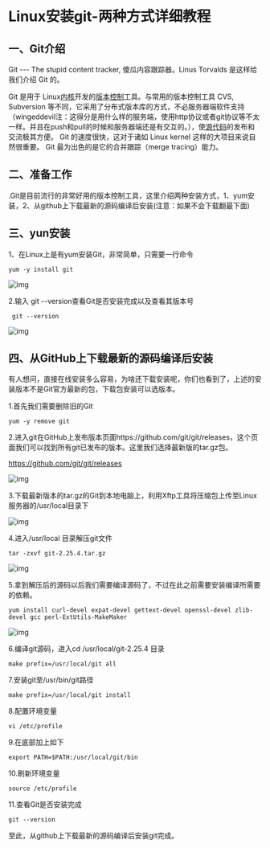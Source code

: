 # Linux安装git-两种方式详细教程

## 一、Git介绍

Git --- The stupid content tracker, 傻瓜内容跟踪器。Linus Torvalds 是这样给我们介绍 Git 的。

Git 是用于 Linux[内核](https://baike.baidu.com/item/%E5%86%85%E6%A0%B8)开发的[版本控制](https://baike.baidu.com/item/%E7%89%88%E6%9C%AC%E6%8E%A7%E5%88%B6)工具。与常用的版本控制工具 CVS, Subversion 等不同，它采用了分布式版本库的方式，不必服务器端软件支持（wingeddevil注：这得分是用什么样的服务端，使用http协议或者git协议等不太一样。并且在push和pull的时候和服务器端还是有交互的。），使[源代码](https://baike.baidu.com/item/%E6%BA%90%E4%BB%A3%E7%A0%81)的发布和交流极其方便。 Git 的速度很快，这对于诸如 Linux kernel 这样的大项目来说自然很重要。 Git 最为出色的是它的合并跟踪（merge tracing）能力。

## 二、准备工作

.Git是目前流行的非常好用的版本控制工具，这里介绍两种安装方式，1、yum安装，2、从github上下载最新的源码编译后安装(注意：如果不会下载翻最下面)

## 三、yun安装

1、在Linux上是有yum安装Git，非常简单，只需要一行命令

```
yum -y install git
```

![img](file:///C:\Users\ADMINI~1\AppData\Local\Temp\ksohtml11992\wps1.jpg) 

 2.输入 git --version查看Git是否安装完成以及查看其版本号

```
 git --version
```

![img](file:///C:\Users\ADMINI~1\AppData\Local\Temp\ksohtml11992\wps2.jpg) 



## 四、从GitHub上下载最新的源码编译后安装

有人想问，直接在线安装多么容易，为啥还下载安装呢，你们也看到了，上述的安装版本不是Git官方最新的包，下载包安装可以选版本。

1.首先我们需要删除旧的Git

```
yum -y remove git
```

2.进入git在GitHub上发布版本页面https://github.com/git/git/releases，这个页面我们可以找到所有git已发布的版本。这里我们选择最新版的tar.gz包。

https://github.com/git/git/releases

![img](file:///C:\Users\ADMINI~1\AppData\Local\Temp\ksohtml11992\wps3.jpg) 

 

3.下载最新版本的tar.gz的Git到本地电脑上，利用Xftp工具将压缩包上传至Linux服务器的/usr/local目录下

![img](file:///C:\Users\ADMINI~1\AppData\Local\Temp\ksohtml11992\wps4.jpg) 

 

4.进入/usr/local 目录解压git文件

```
tar -zxvf git-2.25.4.tar.gz
```

![img](file:///C:\Users\ADMINI~1\AppData\Local\Temp\ksohtml11992\wps5.jpg) 

5.拿到解压后的源码以后我们需要编译源码了，不过在此之前需要安装编译所需要的依赖。

```
yum install curl-devel expat-devel gettext-devel openssl-devel zlib-devel gcc perl-ExtUtils-MakeMaker
```

 ![img](file:///C:\Users\ADMINI~1\AppData\Local\Temp\ksohtml11992\wps6.jpg)

 

6.编译git源码，进入cd /usr/local/git-2.25.4 目录

```
make prefix=/usr/local/git all
```

7.安装git至/usr/bin/git路径

```
make prefix=/usr/local/git install
```

8.配置环境变量

```
vi /etc/profile 
```

9.在底部加上如下

```
export PATH=$PATH:/usr/local/git/bin
```

10.刷新环境变量

```
source /etc/profile
```

11.查看Git是否安装完成

```
git --version
```

至此，从github上下载最新的源码编译后安装git完成。

 
